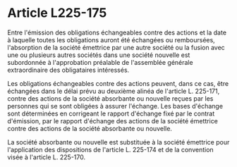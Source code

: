 # Article L225-175

Entre l'émission des obligations échangeables contre des actions et la date à laquelle toutes les obligations auront été échangées ou remboursées, l'absorption de la société émettrice par une autre société ou la fusion avec une ou plusieurs autres sociétés dans une société nouvelle est subordonnée à l'approbation préalable de l'assemblée générale extraordinaire des obligataires intéressés.

Les obligations échangeables contre des actions peuvent, dans ce cas, être échangées dans le délai prévu au deuxième alinéa de l'article L. 225-171, contre des actions de la société absorbante ou nouvelle reçues par les personnes qui se sont obligées à assurer l'échange. Les bases d'échange sont déterminées en corrigeant le rapport d'échange fixé par le contrat d'émission, par le rapport d'échange des actions de la société émettrice contre des actions de la société absorbante ou nouvelle.

La société absorbante ou nouvelle est substituée à la société émettrice pour l'application des dispositions de l'article L. 225-174 et de la convention visée à l'article L. 225-170.
